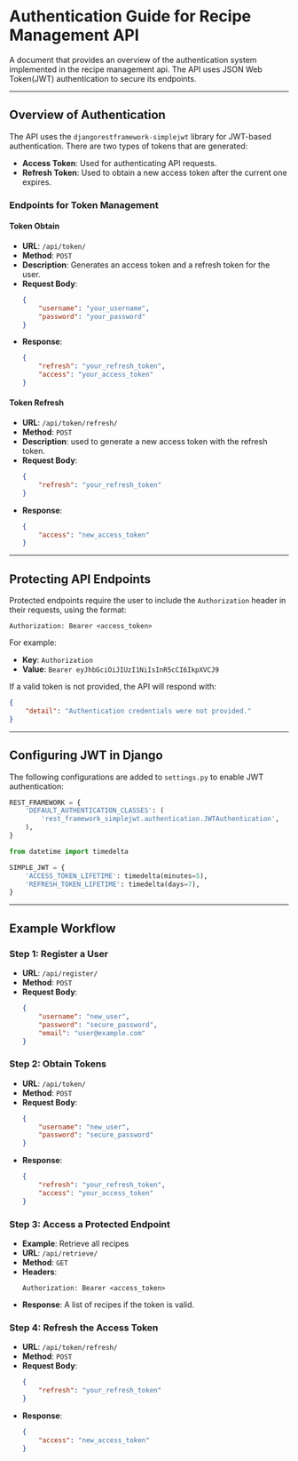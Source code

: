# Authentication Guide for Recipe Management API

A document that provides an overview of the authentication system implemented in the recipe management api. The API uses JSON Web Token(JWT) authentication to secure its endpoints.

---

## Overview of Authentication
The API uses the `djangorestframework-simplejwt` library for JWT-based authentication. There are two types of tokens that are generated:
- **Access Token**: Used for authenticating API requests.
- **Refresh Token**: Used to obtain a new access token after the current one expires.

### Endpoints for Token Management

#### Token Obtain
- **URL**: `/api/token/`
- **Method**: `POST`
- **Description**: Generates an access token and a refresh token for the user.
- **Request Body**:
  ```json
  {
      "username": "your_username",
      "password": "your_password"
  }
  ```
- **Response**:
  ```json
  {
      "refresh": "your_refresh_token",
      "access": "your_access_token"
  }
  ```

#### Token Refresh
- **URL**: `/api/token/refresh/`
- **Method**: `POST`
- **Description**: used to generate a new access token with the refresh token.
- **Request Body**:
  ```json
  {
      "refresh": "your_refresh_token"
  }
  ```
- **Response**:
  ```json
  {
      "access": "new_access_token"
  }
  ```

---

## Protecting API Endpoints

Protected endpoints require the user to include the `Authorization` header in their requests, using the format:

```
Authorization: Bearer <access_token>
```

For example:
- **Key**: `Authorization`
- **Value**: `Bearer eyJhbGciOiJIUzI1NiIsInR5cCI6IkpXVCJ9`

If a valid token is not provided, the API will respond with:
```json
{
    "detail": "Authentication credentials were not provided."
}
```

---

## Configuring JWT in Django
The following configurations are added to `settings.py` to enable JWT authentication:

```python
REST_FRAMEWORK = {
    'DEFAULT_AUTHENTICATION_CLASSES': (
        'rest_framework_simplejwt.authentication.JWTAuthentication',
    ),
}

from datetime import timedelta

SIMPLE_JWT = {
    'ACCESS_TOKEN_LIFETIME': timedelta(minutes=5),
    'REFRESH_TOKEN_LIFETIME': timedelta(days=7),
}
```

---

## Example Workflow
### Step 1: Register a User
- **URL**: `/api/register/`
- **Method**: `POST`
- **Request Body**:
  ```json
  {
      "username": "new_user",
      "password": "secure_password",
      "email": "user@example.com"
  }
  ```

### Step 2: Obtain Tokens
- **URL**: `/api/token/`
- **Method**: `POST`
- **Request Body**:
  ```json
  {
      "username": "new_user",
      "password": "secure_password"
  }
  ```
- **Response**:
  ```json
  {
      "refresh": "your_refresh_token",
      "access": "your_access_token"
  }
  ```

### Step 3: Access a Protected Endpoint
- **Example**: Retrieve all recipes
- **URL**: `/api/retrieve/`
- **Method**: `GET`
- **Headers**:
  ```
  Authorization: Bearer <access_token>
  ```
- **Response**: A list of recipes if the token is valid.

### Step 4: Refresh the Access Token
- **URL**: `/api/token/refresh/`
- **Method**: `POST`
- **Request Body**:
  ```json
  {
      "refresh": "your_refresh_token"
  }
  ```
- **Response**:
  ```json
  {
      "access": "new_access_token"
  }
  ```

<!-- ---

## Common Errors and Resolutions

### Error: "Token is invalid or expired."
- **Cause**: The access token is no longer valid.
- **Solution**: Use the refresh token to obtain a new access token.

### Error: "Authentication credentials were not provided."
- **Cause**: The `Authorization` header is missing or incorrectly formatted.
- **Solution**: Ensure the header is present and uses the format: `Bearer <access_token>`.

### Error: "Invalid refresh token."
- **Cause**: The provided refresh token is invalid or has expired.
- **Solution**: Log in again to obtain a new pair of tokens.

--- -->
